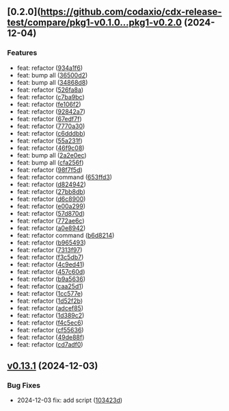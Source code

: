 
## [0.2.0](https://github.com/codaxio/cdx-release-test/compare/pkg1-v0.1.0...pkg1-v0.2.0 (2024-12-04)

### Features

* feat: refactor ([934a1f6](https://github.com/codaxio/cdx-release-test/commit/934a1f665514db3d87d9eb84e3f02c36d1080f14))
* feat: bump all ([36500d2](https://github.com/codaxio/cdx-release-test/commit/36500d2654e8fc659bf4559331ab65fb3defd41e))
* feat: bump all ([34868d8](https://github.com/codaxio/cdx-release-test/commit/34868d82f33cd7ebb1d2f889e6020b5e7aa74417))
* feat: refactor ([526fa8a](https://github.com/codaxio/cdx-release-test/commit/526fa8a3265efe9bca937c64e0fd3e80f52072a9))
* feat: refactor ([c7ba9bc](https://github.com/codaxio/cdx-release-test/commit/c7ba9bcb0601eee37a7c7c9d18e8e00cb3c5582e))
* feat: refactor ([fe106f2](https://github.com/codaxio/cdx-release-test/commit/fe106f2046e27b92ee3ee31499e254944d33b7f5))
* feat: refactor ([92842a7](https://github.com/codaxio/cdx-release-test/commit/92842a7f8788fb509563e284fd400037cc21848b))
* feat: refactor ([67edf7f](https://github.com/codaxio/cdx-release-test/commit/67edf7f7e1b3bff86b8230a23cdad93f2d4e442d))
* feat: refactor ([7770a30](https://github.com/codaxio/cdx-release-test/commit/7770a3069d00cf1824fd651d3ea77360deb8a88b))
* feat: refactor ([c6dddbb](https://github.com/codaxio/cdx-release-test/commit/c6dddbb7487ae970a8691feebcc207b09ce8ffae))
* feat: refactor ([55a231f](https://github.com/codaxio/cdx-release-test/commit/55a231f86db55ea0aa97369fa1651aa249adec3a))
* feat: refactor ([46f9c08](https://github.com/codaxio/cdx-release-test/commit/46f9c0808bdbfdfb371ffabe6c08b1ca25d5419f))
* feat: bump all ([2a2e0ec](https://github.com/codaxio/cdx-release-test/commit/2a2e0ecd77b461431fec29a9631fa57b6c02db16))
* feat: bump all ([cfa256f](https://github.com/codaxio/cdx-release-test/commit/cfa256f3d27d55aef8f1d437ae4a1f578d4050f0))
* feat: refactor ([98f7f5d](https://github.com/codaxio/cdx-release-test/commit/98f7f5dcef0f028143811b49733d0a36d66405e5))
* feat: refactor command ([653ffd3](https://github.com/codaxio/cdx-release-test/commit/653ffd338fad048852fe026f3837c8f407c8e665))
* feat: refactor ([d824942](https://github.com/codaxio/cdx-release-test/commit/d824942471cbbf3f32365e18b49076b2917f9edd))
* feat: refactor ([27bb8db](https://github.com/codaxio/cdx-release-test/commit/27bb8dba23b1924f3cc500fc9f22641622ea2d14))
* feat: refactor ([d6c8900](https://github.com/codaxio/cdx-release-test/commit/d6c89006c8da9294ffd4580b2bc014f28d8c8883))
* feat: refactor ([e00a299](https://github.com/codaxio/cdx-release-test/commit/e00a299e1c20dd657d0046ae9012d49656af3981))
* feat: refactor ([57d870d](https://github.com/codaxio/cdx-release-test/commit/57d870d3d3dc8896e34837d3bf63ca2f80590603))
* feat: refactor ([772ae6c](https://github.com/codaxio/cdx-release-test/commit/772ae6caa869df550602a1ef4541bcf3b67d1ed0))
* feat: refactor ([a0e8942](https://github.com/codaxio/cdx-release-test/commit/a0e8942f1e4c75116e6c9e8f986b1e795270d7b8))
* feat: refactor command ([b6d8214](https://github.com/codaxio/cdx-release-test/commit/b6d8214a0c15f20dde4477c1a7ed5ba1566b8aaf))
* feat: refactor ([b965493](https://github.com/codaxio/cdx-release-test/commit/b965493261db87a4ed7faddef64a6cd343244ff0))
* feat: refactor ([7313f97](https://github.com/codaxio/cdx-release-test/commit/7313f97338c1c0346eaa0e082bb947608c11b3a6))
* feat: refactor ([f3c5db7](https://github.com/codaxio/cdx-release-test/commit/f3c5db79265b4b66c40c376ab86be7adc5dd5f22))
* feat: refactor ([4c9ed41](https://github.com/codaxio/cdx-release-test/commit/4c9ed412ee9e79cb8ec23ee00b69ba590ec818f6))
* feat: refactor ([457c60d](https://github.com/codaxio/cdx-release-test/commit/457c60de0c8bc180642157850000b901bf58cd5e))
* feat: refactor ([b9a5636](https://github.com/codaxio/cdx-release-test/commit/b9a56368af256184e4b22978034c00453bb56006))
* feat: refactor ([caa25d1](https://github.com/codaxio/cdx-release-test/commit/caa25d1d45a98eeac9d51223acd39787868b722e))
* feat: refactor ([1cc577e](https://github.com/codaxio/cdx-release-test/commit/1cc577e2c29b84338b5563f7f833f0b52f76a763))
* feat: refactor ([1d52f2b](https://github.com/codaxio/cdx-release-test/commit/1d52f2ba6bfd7452878fc2d78026686cd9523ad9))
* feat: refactor ([adcef85](https://github.com/codaxio/cdx-release-test/commit/adcef856e0f059c7368c410645d3bb62afbfecb0))
* feat: refactor ([1d389c2](https://github.com/codaxio/cdx-release-test/commit/1d389c2ef98c5c46c873a254eb9f0bd66cd92160))
* feat: refactor ([f4c5ec6](https://github.com/codaxio/cdx-release-test/commit/f4c5ec6ee8fda8f873962d5d2b29a54004461e89))
* feat: refactor ([cf55636](https://github.com/codaxio/cdx-release-test/commit/cf55636b831e05e36f53e55e33afce2cd93bbbfa))
* feat: refactor ([49de88f](https://github.com/codaxio/cdx-release-test/commit/49de88f3703a372cc7f59e8ae735dda10e369c53))
* feat: refactor ([cd7adf0](https://github.com/codaxio/cdx-release-test/commit/cd7adf0d1521175811e88d6929ab7a95861e30cd))



## [v0.13.1](https://github.com/codaxio/cdx-release-test/compare/pkg1-v0.1.0...pkg1-vv0.13.1) (2024-12-03)

### Bug Fixes

* 2024-12-03 fix: add script ([103423d](https://github.com/codaxio/cdx-release-test/commit/103423d5760be1aa0738219872695e979517f369))

